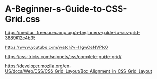 # A-Beginner-s-Guide-to-CSS-Grid.css

https://medium.freecodecamp.org/a-beginners-guide-to-css-grid-3889612c4b35

https://www.youtube.com/watch?v=HgwCeNVPlo0

https://css-tricks.com/snippets/css/complete-guide-grid/

https://developer.mozilla.org/en-US/docs/Web/CSS/CSS_Grid_Layout/Box_Alignment_in_CSS_Grid_Layout
